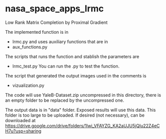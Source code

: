 # nasa_space_apps_lrmc
Low Rank Matrix Completion by Proximal Gradient



The implemented function is in
- lrmc.py
and uses auxiliary functions that are in
- aux_functions.py

The scripts that runs the function and stablish the parameters are
- lrmc_test.py
You can run the .py to test the function.

The script that generated the output images used in the comments is
- vizualization.py

The code will use YaleB-Dataset.zip uncompressed in this directory, there is an empty folder to be replaced by the uncompressed one.

The output data is in "data" folder. Exposed results will use this data. This folder is too large to be uploaded. If desired (not necessary), can be downloaded at
https://drive.google.com/drive/folders/1lwi_VFAYZG_KA2aUJU5jQIu22Z4eCH7u?usp=sharing


